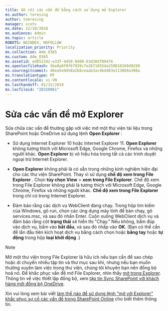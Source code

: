 ```yaml
---
title: Gỡ rối các vấn đề bằng cách sử dụng mở Explorer
ms.author: toresing
author: tomresing
manager: scotv
ms.date: 12/10/2018
ms.audience: Admin
ms.topic: article
ROBOTS: NOINDEX, NOFOLLOW
localization_priority: Priority
ms.collection: Adm_O365
ms.custom: Adm_O365
ms.assetid: ed852342-e33f-4450-8400-63d30df09476
ms.openlocfilehash: 5be8a8f9f67939c7e2671855da259818269d9299
ms.sourcegitcommit: d6ea5e9458a2b8ceaab3ac4bd483e1130b9a398a
ms.translationtype: MT
ms.contentlocale: vi-VN
ms.lasthandoff: 01/15/2019
ms.locfileid: "28320861"
---
```

# <a name="fix-problems-with-open-with-explorer"></a>Sửa các vấn đề mở Explorer

Sửa chữa các vấn đề thường gặp với việc mở một thư viện tài liệu trong SharePoint hoặc OneDrive sử dụng lệnh **Open Explorer** : 
  
- Sử dụng Internet Explorer 10 hoặc Internet Explorer 11. **Open Explorer** không tương thích với Microsoft Edge, Google Chrome, Firefox và những người khác. **Open Explorer** bị vô hiệu hóa trong tất cả các trình duyệt ngoại trừ Internet Explorer. 
    
- **Open Explorer** không phải là có sẵn trong những kinh nghiệm hiện đại cho các thư viện SharePoint. Thay vì sử dụng **chế độ xem trong File Explorer** . Chọn **tùy chọn View** \> **xem trong File Explorer**. Chế độ xem trong File Explorer không phải là tương thích với Microsoft Edge, Google Chrome, Firefox và những người khác. **Chế độ xem trong File Explorer** trong chỉ có trong Internet Explorer. 
    
- Đảm bảo rằng các dịch vụ WebClient đang chạy. Trong hộp tìm kiếm của Windows, gõ run, chọn các ứng dụng máy tính để bàn chạy, gõ services.msc, và sau đó nhấn Enter. Cuộn xuống WebClient dịch vụ và đảm bảo rằng cột **trạng thái** sẽ hiển thị "Chạy." Nếu không, bấm đúp vào dịch vụ, bấm vào **bắt đầu**, và sau đó nhấp vào **OK**. (Bạn có thể cần để lần đầu tiên kích hoạt dịch vụ bằng cách chọn hoặc **bằng tay** hoặc **tự động** trong hộp **loại khởi động** .) 
    
> [!NOTE]
> Mở một thư viện trong File Explorer là hữu ích nếu bạn cần để sao chép hoặc di chuyển nhiều tập tin và thư mục sau khi, nhưng nếu bạn muốn thường xuyên làm việc trong thư viện, chúng tôi khuyên bạn nên đồng bộ hoá nó. Để khắc phục vấn đề mở File Explorer, nhìn thấy [mở trong Explorer](https://go.microsoft.com/fwlink/?linkid=871665). Thông tin về việc thiết lập đồng bộ, xem [tập tin Sync SharePoint với khách hàng mới đồng bộ OneDrive](https://go.microsoft.com/fwlink/?linkid=871666).
  
Xin vui lòng xem bài viết [làm thế nào để sử dụng lệnh "mở với Explorer" khắc phục sự cố các vấn đề trong SharePoint Online](https://support.office.com/en-us/article/How-to-use-the-Open-with-Explorer-command-to-troubleshoot-issues-in-SharePoint-Online-87155331-0c92-4224-a4c1-da5c21c4ade4) cho biết thêm thông tin. 
  

